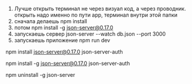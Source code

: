 1. Лучше открыть терминал не через визуал код, а через проводник. открыть надо именно по пути app, терминал внутри этой папки
2. сначала делаешь npm install
3. потом npm install -g json-server@0.17.0
4. запускаешь сервер json-server --watch db.json --port 3000
5. запускаешь приложение npm run dev

npm install json-server@0.17.0 json-server-auth

npm install -g json-server@0.17.0 json-server-auth

npm uninstall -g json-server
